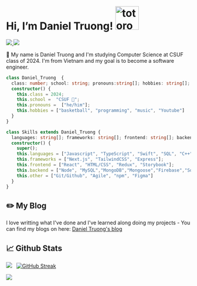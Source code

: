 # Hi, I’m Daniel Truong!   <img src="https://emoji.gg/assets/emoji/9085-totoro.png" width="64px" height="64px" alt="totoro">
<a href=https://www.linkedin.com/in/truong-duy-1122001/> <img src="https://img.shields.io/badge/-LinkedIn-0e76a8?style=plastic&logo=linkedIn"> </a> <img src="https://komarev.com/ghpvc/?username=anhduy1202&color=blue">

👨 My name is Daniel Truong and I'm studying Computer Science at CSUF class of 2024. I'm from Vietnam and my goal is to become a software engineer.

```typescript
class Daniel_Truong  {
  class: number; school: string; pronouns:string[]; hobbies: string[]; 
  constructor() {
    this.class = 2024;
    this.school =  "CSUF 🐘";
    this.pronouns =  ["he/him"];
    this.hobbies = ["basketball", "programming", "music", "Youtube"]
  }
}

class Skills extends Daniel_Truong {
  languages: string[]; frameworks: string[]; frontend: string[]; backend: string[]; other: string[]
  constructor() {
    super();
    this.languages = ["Javascript", "TypeScript", "Swift", "SQL", "C++", "Go"];
    this.frameworks = ["Next.js", "TailwindCSS", "Express"];
    this.frontend = ["React", "HTML/CSS", "Redux", "Storybook"];
    this.backend = ["Node", "MySQL","MongoDB","Mongoose","Firebase","Socket.io"];
    this.other = ["Git/Github", "Agile", "npm", "Figma"]
  }
}
```

## ✏️ My Blog

I love writting what I've done and I've learned along doing my projects - You can find my blogs on here: <a href="https://danieltruong.hashnode.dev"> Daniel Truong's blog </a>


## 📈 Github Stats


<img src="https://github-readme-stats.vercel.app/api?username=anhduy1202&theme=tokyonight&show_icons=true&count_private=true"> &nbsp; [![GitHub Streak](http://github-readme-streak-stats.herokuapp.com?user=anhduy1202&theme=tokyonight&date_format=M%20j%5B%2C%20Y%5D)](https://git.io/streak-stats)

<img src="https://github-readme-stats.vercel.app/api/top-langs/?username=anhduy1202&theme=tokyonight&layout=compact&langs_count=6">

<!---
anhduy1202/anhduy1202 is a ✨ special ✨ repository because its `README.md` (this file) appears on your GitHub profile.
You can click the Preview link to take a look at your changes.
--->
